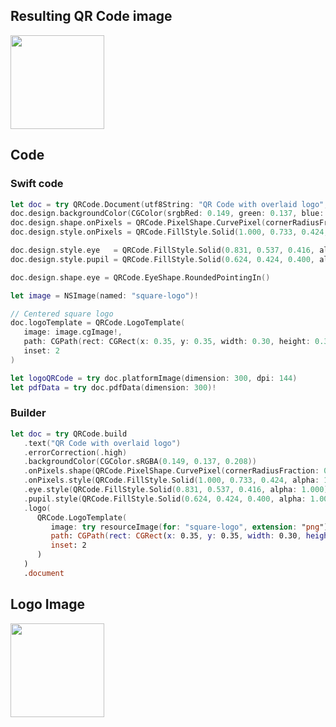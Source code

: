 ## Resulting QR Code image

<a href="qrcode-with-logo.pdf">
   <img src="qrcode-with-logo.png" width="150" />
</a>

## Code

### Swift code

```swift
let doc = try QRCode.Document(utf8String: "QR Code with overlaid logo", errorCorrection: .high)
doc.design.backgroundColor(CGColor(srgbRed: 0.149, green: 0.137, blue: 0.208, alpha: 1.000))
doc.design.shape.onPixels = QRCode.PixelShape.CurvePixel(cornerRadiusFraction: 0.8)
doc.design.style.onPixels = QRCode.FillStyle.Solid(1.000, 0.733, 0.424, alpha: 1.000)

doc.design.style.eye   = QRCode.FillStyle.Solid(0.831, 0.537, 0.416, alpha: 1.000)
doc.design.style.pupil = QRCode.FillStyle.Solid(0.624, 0.424, 0.400, alpha: 1.000)

doc.design.shape.eye = QRCode.EyeShape.RoundedPointingIn()

let image = NSImage(named: "square-logo")!

// Centered square logo
doc.logoTemplate = QRCode.LogoTemplate(
   image: image.cgImage!,
   path: CGPath(rect: CGRect(x: 0.35, y: 0.35, width: 0.30, height: 0.30), transform: nil),
   inset: 2
)

let logoQRCode = try doc.platformImage(dimension: 300, dpi: 144)
let pdfData = try doc.pdfData(dimension: 300)!
```

### Builder

```swift
let doc = try QRCode.build
   .text("QR Code with overlaid logo")
   .errorCorrection(.high)
   .backgroundColor(CGColor.sRGBA(0.149, 0.137, 0.208))
   .onPixels.shape(QRCode.PixelShape.CurvePixel(cornerRadiusFraction: 0.8))
   .onPixels.style(QRCode.FillStyle.Solid(1.000, 0.733, 0.424, alpha: 1.000))
   .eye.style(QRCode.FillStyle.Solid(0.831, 0.537, 0.416, alpha: 1.000))
   .pupil.style(QRCode.FillStyle.Solid(0.624, 0.424, 0.400, alpha: 1.000))
   .logo(
      QRCode.LogoTemplate(
         image: try resourceImage(for: "square-logo", extension: "png"),
         path: CGPath(rect: CGRect(x: 0.35, y: 0.35, width: 0.30, height: 0.30), transform: nil),
         inset: 2
      )
   )
   .document
```

## Logo Image

<img src="../../Demo/QRCodeView Demo/QRCodeView Documentation Images/Assets.xcassets/square-logo.imageset/square-logo.png" width="150"/>

